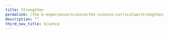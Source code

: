 ```yaml
---
title: Strengthen
permalink: /the-k-experience/science/the-science-curriculum/strengthen/
description: ""
third_nav_title: Science
---
```

